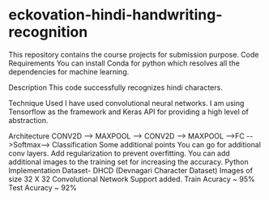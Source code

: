 # eckovation-hindi-handwriting-recognition
This repository contains the course projects for submission purpose.
Code Requirements
You can install Conda for python which resolves all the dependencies for machine learning.

Description
This code successfully recognizes hindi characters.

Technique Used
I have used convolutional neural networks. I am using Tensorflow as the framework and Keras API for providing a high level of abstraction.

Architecture
CONV2D --> MAXPOOL --> CONV2D --> MAXPOOL -->FC -->Softmax--> Classification
Some additional points
You can go for additional conv layers.
Add regularization to prevent overfitting.
You can add additional images to the training set for increasing the accuracy.
Python Implementation
Dataset- DHCD (Devnagari Character Dataset)
Images of size 32 X 32
Convolutional Network Support added.
Train Acuracy ~ 95%
Test Acuracy ~ 92%
